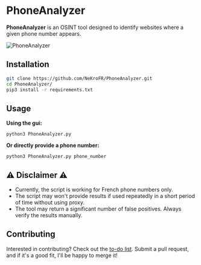 # PhoneAnalyzer

**PhoneAnalyzer** is an OSINT tool designed to identify websites where a given phone number appears.

![PhoneAnalyzer](https://i.imgur.com/lc4BR9Z.png)

## Installation

```bash
git clone https://github.com/NeKroFR/PhoneAnalyzer.git
cd PhoneAnalyzer/
pip3 install -r requirements.txt
```
## Usage

**Using the gui:**
```
python3 PhoneAnalyzer.py 
```
**Or directly provide a phone number:**
```
python3 PhoneAnalyzer.py phone_number
```

## ⚠️ Disclaimer ⚠️

- Currently, the script is working for French phone numbers only.
- The script may won't provide results if used repeatedly in a short period of time without using proxy.
- The tool may return a significant number of false positives. Always verify the results manually.

## Contributing

Interested in contributing? Check out the [to-do list](todo.md).
Submit a pull request, and if it's a good fit, I'll be happy to merge it!

